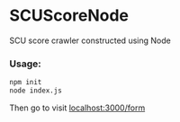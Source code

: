 # SCUScoreNode

SCU score crawler constructed using Node

### Usage:



``` sh
npm init
node index.js
```

Then go to visit [localhost:3000/form](localhost:3000/form)

